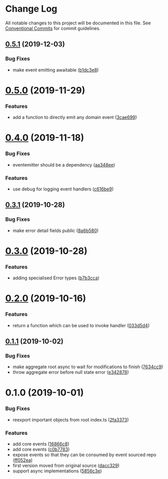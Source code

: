 # Change Log

All notable changes to this project will be documented in this file.
See [Conventional Commits](https://conventionalcommits.org) for commit guidelines.

## [0.5.1](https://github.com/tpluscode/fun-ddr/compare/@tpluscode/fun-ddr@0.5.0...@tpluscode/fun-ddr@0.5.1) (2019-12-03)


### Bug Fixes

* make event emitting awaitable ([b1dc3e8](https://github.com/tpluscode/fun-ddr/commit/b1dc3e8))





# [0.5.0](https://github.com/tpluscode/fun-ddr/compare/@tpluscode/fun-ddr@0.4.0...@tpluscode/fun-ddr@0.5.0) (2019-11-29)


### Features

* add a function to directly emit any domain event ([3cae699](https://github.com/tpluscode/fun-ddr/commit/3cae699))





# [0.4.0](https://github.com/tpluscode/fun-ddr/compare/@tpluscode/fun-ddr@0.3.1...@tpluscode/fun-ddr@0.4.0) (2019-11-18)


### Bug Fixes

* eventemitter should be a dependency ([aa348ee](https://github.com/tpluscode/fun-ddr/commit/aa348ee))


### Features

* use debug for logging event handlers ([c616be9](https://github.com/tpluscode/fun-ddr/commit/c616be9))





## [0.3.1](https://github.com/tpluscode/fun-ddr/compare/@tpluscode/fun-ddr@0.3.0...@tpluscode/fun-ddr@0.3.1) (2019-10-28)


### Bug Fixes

* make error detail fields public ([8a6b580](https://github.com/tpluscode/fun-ddr/commit/8a6b580))





# [0.3.0](https://github.com/tpluscode/fun-ddr/compare/@tpluscode/fun-ddr@0.2.0...@tpluscode/fun-ddr@0.3.0) (2019-10-28)


### Features

* adding specialised Error types ([b7b3cca](https://github.com/tpluscode/fun-ddr/commit/b7b3cca))





# [0.2.0](https://github.com/tpluscode/fun-ddr/compare/@tpluscode/fun-ddr@0.1.1...@tpluscode/fun-ddr@0.2.0) (2019-10-16)


### Features

* return a function which can be used to invoke handler ([033d5d4](https://github.com/tpluscode/fun-ddr/commit/033d5d4))





## [0.1.1](https://github.com/tpluscode/fun-ddr/compare/@tpluscode/fun-ddr@0.1.0...@tpluscode/fun-ddr@0.1.1) (2019-10-02)


### Bug Fixes

* make aggregate root async to wait for modifications to finish ([7634cc9](https://github.com/tpluscode/fun-ddr/commit/7634cc9))
* throw aggregate error before null state error ([e342878](https://github.com/tpluscode/fun-ddr/commit/e342878))





# 0.1.0 (2019-10-01)


### Bug Fixes

* reexport important objects from root index.ts ([2fa3373](https://github.com/tpluscode/fun-ddr/commit/2fa3373))


### Features

* add core events ([16866c8](https://github.com/tpluscode/fun-ddr/commit/16866c8))
* add core events ([c0b7783](https://github.com/tpluscode/fun-ddr/commit/c0b7783))
* expose events so that they can be consumed by event sourced repo ([ff052ea](https://github.com/tpluscode/fun-ddr/commit/ff052ea))
* first version moved from original source ([dacc329](https://github.com/tpluscode/fun-ddr/commit/dacc329))
* support async implementations ([5856c3e](https://github.com/tpluscode/fun-ddr/commit/5856c3e))
